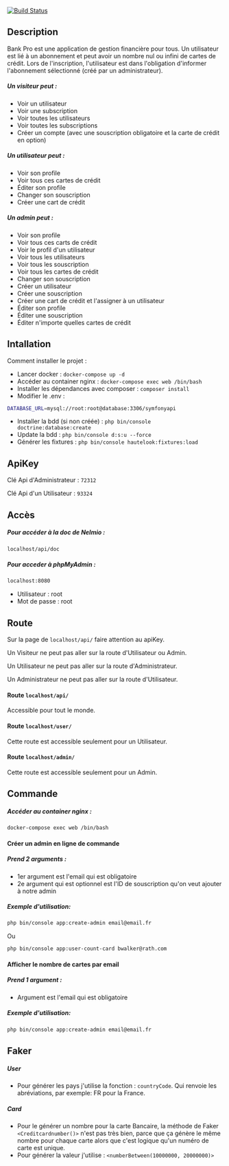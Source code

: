 [![Build Status](https://travis-ci.com/scoorp29/Budjet-Project-Pro.svg?branch=master)](https://travis-ci.com/scoorp29/Budjet-Project-Pro)

## Description

Bank Pro est une application de gestion financière pour tous. Un utilisateur est lié à un abonnement et peut avoir un nombre nul ou infini de cartes de crédit. Lors de l'inscription, l'utilisateur est dans l'obligation d'informer l'abonnement sélectionné (créé par un administrateur).

##### Un visiteur peut : 

- Voir un utilisateur
- Voir une subscription
- Voir toutes les utilisateurs
- Voir toutes les subscriptions
- Créer un compte (avec une souscription obligatoire et la carte de crédit en option)

##### Un utilisateur peut :

- Voir son profile
- Voir tous ces cartes de crédit
- Éditer son profile
- Changer son souscription
- Créer une cart de crédit

##### Un admin peut : 

- Voir son profile
- Voir tous ces carts de crédit
- Voir le profil d'un utilisateur
- Voir tous les utilisateurs
- Voir tous les souscription
- Voir tous les cartes de crédit
- Changer son souscription
- Créer un utilisateur
- Créer une souscription
- Créer une cart de crédit et l'assigner à un utilisateur
- Éditer son profile
- Éditer une souscription
- Éditer n'importe quelles cartes de crédit



## Intallation

Comment installer le projet : 

- Lancer docker : `docker-compose up -d`
- Accéder au container nginx : `docker-compose exec web /bin/bash`
- Installer les dépendances avec composer : `composer install`
- Modifier le .env :
```bash
DATABASE_URL=mysql://root:root@database:3306/symfonyapi
```
- Installer la bdd (si non créée) : `php bin/console doctrine:database:create`
- Update la bdd : `php bin/console d:s:u --force`
- Générer les fixtures : `php bin/console hautelook:fixtures:load`

## ApiKey

Clé Api d'Administrateur : `72312`

Clé Api d'un Utilisateur : `93324`

## Accès

##### Pour accéder à la doc de Nelmio : 

```bash
localhost/api/doc
```

##### Pour acceder à phpMyAdmin :
```bash
localhost:8080
```
- Utilisateur : root
- Mot de passe :  root

## Route

Sur la page de `localhost/api/` faire attention au apiKey.

Un Visiteur ne peut pas aller sur la route d'Utilisateur ou Admin.

Un Utilisateur ne peut pas aller sur la route d'Administrateur.

Un Administrateur ne peut pas aller sur la route d'Utilisateur.

#### Route `localhost/api/`
Accessible pour tout le monde.
#### Route `localhost/user/`
Cette route est accessible seulement pour un Utilisateur.
#### Route `localhost/admin/`
Cette route est accessible seulement pour un Admin.

## Commande
##### Accéder au container nginx : 
```bash
docker-compose exec web /bin/bash
```

#### Créer un admin en ligne de commande
##### Prend 2 arguments : 
- 1er argument est l'email qui est obligatoire
- 2e argument qui est optionnel est l'ID de souscription qu'on veut ajouter à notre admin

##### Exemple d'utilisation: 
```bash
php bin/console app:create-admin email@email.fr
```
Ou
```bash
php bin/console app:user-count-card bwalker@rath.com
```

#### Afficher le nombre de cartes par email
##### Prend 1 argument : 
- Argument est l'email qui est obligatoire
##### Exemple d'utilisation: 
```bash
php bin/console app:create-admin email@email.fr
```

## Faker

##### User
- Pour générer les pays j'utilise la fonction : `countryCode`. Qui renvoie les abréviations, par exemple: FR pour la France.
##### Card
- Pour le générer un nombre pour la carte Bancaire, la méthode de Faker `<Creditcardnumber()>` n'est pas très bien, parce que ça génère le même nombre pour chaque carte alors que c'est logique qu'un numéro de carte est unique.
- Pour générer la valeur j'utilise : `<numberBetween(10000000, 20000000)>`